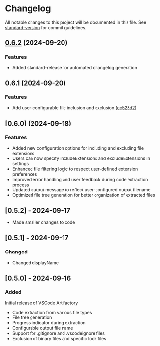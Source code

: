 # Changelog

All notable changes to this project will be documented in this file. See [standard-version](https://github.com/conventional-changelog/standard-version) for commit guidelines.

## [0.6.2](https://github.com/DarkoKuzmanovic/vscode-artifactory/compare/v0.6.1...v0.6.2) (2024-09-20)

### Features

* Added standard-release for automated changelog generation

## 0.6.1 (2024-09-20)

### Features

* Add user-configurable file inclusion and exclusion ([cc523d2](https://github.com/DarkoKuzmanovic/vscode-artifactory/commits/cc523d270eb31768789d4d7fa0f6e7df892c8937))

## [0.6.0] (2024-09-18)

### Features

* Added new configuration options for including and excluding file extensions
* Users can now specify includeExtensions and excludeExtensions in settings
* Enhanced file filtering logic to respect user-defined extension preferences
* Improved error handling and user feedback during code extraction process
* Updated output message to reflect user-configured output filename
* Optimized file tree generation for better organization of extracted files

## [0.5.2] - 2024-09-17

* Made smaller changes to code

## [0.5.1] - 2024-09-17

### Changed

* Changed displayName

## [0.5.0] - 2024-09-16

### Added

Initial release of VSCode Artifactory

* Code extraction from various file types
* File tree generation
* Progress indicator during extraction
* Configurable output file name
* Support for .gitignore and .vscodeignore files
* Exclusion of binary files and specific lock files
